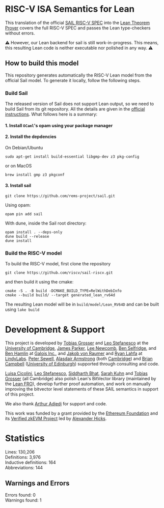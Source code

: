 # RISC-V ISA Semantics for Lean

This translation of the official [SAIL RISC-V
SPEC](https://github.com/riscv/sail-riscv/) into the [Lean Theorem
Prover](https://lean-lang.org) covers the full RISC-V SPEC and passes the Lean
type-checkers without errors.

⚠️ However, our Lean backend for sail is still work-in-progress.  This means,
this resulting Lean code is neither executable nor polished in any way. ⚠️

## How to build this model

This repository generates automatically the RISC-V Lean model from the official Sail model. To generate it locally, follow the following steps.

### Build Sail

The released version of Sail does not support Lean output, so we need to build
Sail from its git repository. All the details are given in the [official
instructions](https://github.com/rems-project/sail/blob/sail2/INSTALL.md#installing-development-versions-of-sail).
What follows here is a summary:

#### 1. Install `OCaml`'s opam using your package manager
#### 2. Install the depdencies

On Debian/Ubuntu
```
sudo apt-get install build-essential libgmp-dev z3 pkg-config
```
or on MacOS
```
brew install gmp z3 pkgconf
```

#### 3. Install sail
```
git clone https://github.com/rems-project/sail.git
```

Using opam:
```
opam pin add sail
```

With dune, inside the Sail root directory:
```
opam install . --deps-only
dune build --release
dune install
```

### Build the RISC-V model

To build the RISC-V model, first clone the repository
```
git clone https://github.com/riscv/sail-riscv.git
```

and then build it using the cmake:
```
cmake -S . -B build -DCMAKE_BUILD_TYPE=RelWithDebInfo
cmake --build build/ --target generated_lean_rv64d
```

The resulting Lean model will be in `build/model/Lean_RV64D` and can be built using `lake build`

# Development & Support

This project is developed by
[Tobias Grosser](https://grosser.science) and
[Leo Stefanesco](https://stefanesco.com/) at the
[University of Cambridge](http://cam.ac.uk/),
[James Parker](https://www.galois.com/team/james-parker),
[Lee Newcomb](https://www.galois.com/team/julie-newcomb),
[Ben Selfridge](https://www.galois.com/team/ben-selfridge),
and [Ben Hamlin](https://www.galois.com/team/ben-hamlin)
at
[Galois Inc.](https://www.galois.com/), and
[Jakob von Raumer](https://von-raumer.de/)
and [Ryan Lahfa](https://github.com/RaitoBezarius) at
[LindyLabs](https://lindylabs.net/).
[Peter Sewell](https://www.cl.cam.ac.uk/~pes20/),
[Alasdair Armstrong](https://www.cst.cam.ac.uk/people/aa2019) (both
[Cambridge](https://cam.ac.uk)) and
[Brian Campbell](https://people.inf.ed.ac.uk/Brian_Campbell.html) ([University of
Edinburgh](https://ed.ac.uk)) supported through consulting and code.

[Luisa Cicolini](https://github.com/luisacicolini),
[Leo Stefanesco](https://stefanesco.com/),
[Siddharth Bhat](https://pixel-druid.com/),
[Sarah Kuhn](https://ch.linkedin.com/in/sarah-kuhn-9b64b1226) and
[Tobias Grosser](https://grosser.science) (all Cambridge) also polish Lean's BitVector library (maintained by the [Lean FRO](https://lean-fro.org)),
develop further proof
automation, and work on manually improving the bitvector level statements of these
SAIL semantics in support of this project.

We also thank [Arthur Adjedj](https://github.com/arthur-adjedj) for support and code.

This work was funded by a grant provided by the [Ethereum Foundation](https://ethereum.foundation/) and its [Verified zkEVM Project](https://verified-zkevm.org) led by
[Alexander Hicks](http://verified-zkevm.org/).

# Statistics

Lines: 130,206  
Definitions: 3,976  
Inductive definitions: 164  
Abbreviations: 144  

## Warnings and Errors

Errors found: 0  
Warnings found: 1  
